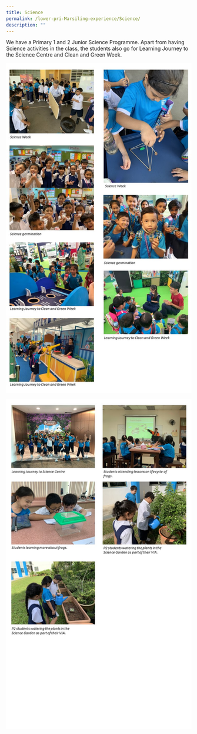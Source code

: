 ```yaml
---
title: Science
permalink: /lower-pri-Marsiling-experience/Science/
description: ""
---
```


We have a Primary 1 and 2 Junior Science Programme. Apart from having Science activities in the class, the students also go for Learning Journey to the Science Centre and Clean and Green Week.

![](/images/LP%20MPS%20Experience/Science%201.jpeg)

![](/images/LP%20MPS%20Experience/Science%202.jpeg)